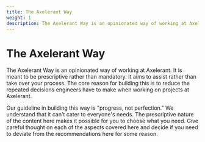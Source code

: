 ```yaml
---
title: The Axelerant Way
weight: 1
description: The Axelerant Way is an opinionated way of working at Axelerant.
---
```


# The Axelerant Way

The Axelerant Way is an opinionated way of working at Axelerant. It is meant to be prescriptive rather than mandatory. It aims to assist rather than take over your process. The core reason for building this is to reduce the repeated decisions engineers have to make when working on projects at Axelerant.

Our guideline in building this way is "progress, not perfection." We understand that it can't cater to everyone's needs. The prescriptive nature of the content here makes it possible for you to choose what you need. Give careful thought on each of the aspects covered here and decide if you need to deviate from the recommendations here for some reason.
